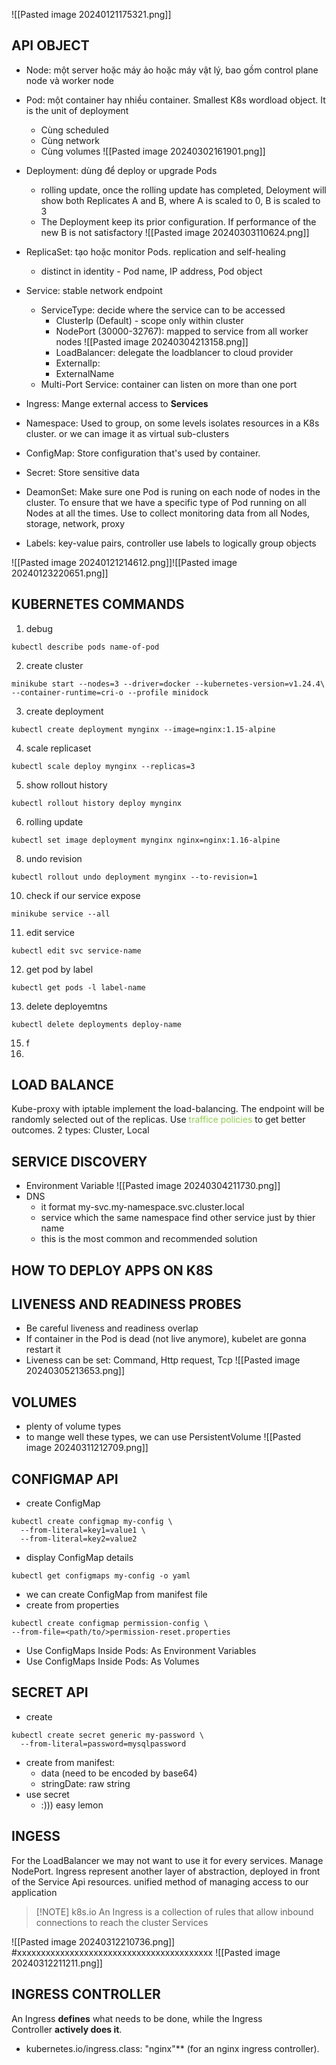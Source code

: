 ![[Pasted image 20240121175321.png]]

## API OBJECT
- Node: một server hoặc máy ảo hoặc máy vật lý, bao gồm control plane node và worker node
- Pod: một container hay nhiều container. Smallest K8s wordload object. It is the unit of deployment
	- Cùng scheduled
	- Cùng network
	- Cùng volumes
	![[Pasted image 20240302161901.png]]
- Deployment: dùng để deploy or upgrade Pods
	- rolling update, once the rolling update has completed, Deloyment will show both Replicates A and B, where A is scaled to 0, B is scaled to 3
	- The Deployment keep its prior configuration. If performance of the new B is not satisfactory
	  ![[Pasted image 20240303110624.png]]
- ReplicaSet: tạo hoặc monitor Pods. replication and self-healing
	- distinct in identity - Pod name, IP address, Pod object
- Service: stable network endpoint
	- ServiceType: decide where the service can to be accessed
		- ClusterIp (Default) - scope only within cluster
		- NodePort (30000-32767): mapped to service from all worker nodes
			![[Pasted image 20240304213158.png]]
		- LoadBalancer: delegate the loadblancer to cloud provider
		- ExternalIp: 
		- ExternalName
	- Multi-Port Service: container can listen on more than one port
	
- Ingress: Mange external access to **Services**
- Namespace: Used to group, on some levels isolates resources in a K8s cluster. or we can image it as virtual sub-clusters
- ConfigMap: Store configuration that's used by container. 
- Secret: Store sensitive data
- DeamonSet: Make sure one Pod is runing on each node of nodes in the cluster. To ensure that we have a specific type of Pod running on all Nodes at all the times. Use to collect monitoring data from all Nodes, storage, network, proxy 
- Labels: key-value pairs, controller use labels to logically group objects

![[Pasted image 20240121214612.png]]![[Pasted image 20240123220651.png]]
## KUBERNETES COMMANDS
1. debug
```
kubectl describe pods name-of-pod
```
2. create cluster
```
minikube start --nodes=3 --driver=docker --kubernetes-version=v1.24.4\ 
--container-runtime=cri-o --profile minidock
```
3. create deployment
```
kubectl create deployment mynginx --image=nginx:1.15-alpine
```
4. scale replicaset
```
kubectl scale deploy mynginx --replicas=3
```
5. show rollout history
```
kubectl rollout history deploy mynginx
```
6. rolling update
```
kubectl set image deployment mynginx nginx=nginx:1.16-alpine
```
8. undo revision
```
kubectl rollout undo deployment mynginx --to-revision=1
```
10. check if our service expose
```
minikube service --all
```
11. edit service
```
kubectl edit svc service-name
```
12. get pod by label
```
kubectl get pods -l label-name
```
13. delete deployemtns
```
kubectl delete deployments deploy-name
```
15. f
16. 

## LOAD BALANCE
Kube-proxy with iptable implement the load-balancing. The endpoint will be randomly selected out of the replicas. Use <span style="color:#92d050">traffice policies</span> to get better outcomes. 2 types: Cluster, Local
## SERVICE DISCOVERY
- Environment Variable
	![[Pasted image 20240304211730.png]]
- DNS
	- it format my-svc.my-namespace.svc.cluster.local
	- service which the same namespace find other service just by thier name
	- this is the most common and recommended solution

## HOW TO DEPLOY APPS ON K8S
## LIVENESS AND READINESS PROBES
- Be careful liveness and readiness overlap
- If container in the Pod is dead (not live anymore), kubelet are gonna restart it
- Liveness can be set: Command, Http request, Tcp
![[Pasted image 20240305213653.png]]

## VOLUMES
- plenty of volume types
- to mange well these types, we can use PersistentVolume
![[Pasted image 20240311212709.png]]
## CONFIGMAP API
- create ConfigMap
```
kubectl create configmap my-config \
  --from-literal=key1=value1 \  
  --from-literal=key2=value2
``` 
- display ConfigMap details
```
kubectl get configmaps my-config -o yaml
```
- we can create ConfigMap from manifest file
- create from properties
```
kubectl create configmap permission-config \ 
--from-file=<path/to/>permission-reset.properties
```
- Use ConfigMaps Inside Pods: As Environment Variables
- Use ConfigMaps Inside Pods: As Volumes
## SECRET API
- create 
```
kubectl create secret generic my-password \  
  --from-literal=password=mysqlpassword
```
- create from manifest:
	- data (need to be encoded by base64)
	- stringDate: raw string
- use secret
	- :))) easy lemon 
## INGESS
For the LoadBalancer we may not want to use it for every services. Manage NodePort. 
Ingress represent another layer of abstraction, deployed in front of the Service Api resources. unified method of managing access to our application

> [!NOTE] k8s.io
> An Ingress is a collection of rules that allow inbound connections to reach the cluster Services

![[Pasted image 20240312210736.png]]
#xxxxxxxxxxxxxxxxxxxxxxxxxxxxxxxxxxxxxxxxx
![[Pasted image 20240312211211.png]]

## INGRESS CONTROLLER
An Ingress **defines** what needs to be done, while the Ingress Controller **actively does it**.
- kubernetes.io/ingress.class: "nginx"** (for an nginx ingress controller).